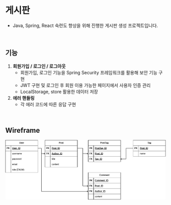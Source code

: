 # 게시판
* Java, Spring, React 숙련도 향상을 위해 진행한 게시판 생성 프로젝트입니다.

<br />

## 기능
1. **회원가입 / 로그인 / 로그아웃**
    * 회원가입, 로그인 기능을 Spring Security 프레임워크를 활용해 보안 기능 구현
    * JWT 구현 및 로그인 후 회원 이용 가능한 페이지에서 사용자 인증 관리
    * LocalStorage, store 활용한 데이터 저장
2. **에러 핸들링**
   * 각 에러 코드에 따른 응답 구현

<br />

## Wireframe
![wireframe.jpg](assets/wireframe.jpg)